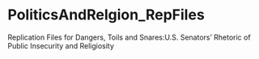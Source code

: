# PoliticsAndRelgion_RepFiles
Replication Files for Dangers, Toils and Snares:U.S. Senators’ Rhetoric of Public Insecurity and Religiosity
